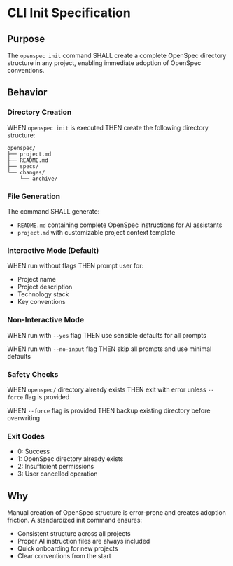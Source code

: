 # CLI Init Specification

## Purpose

The `openspec init` command SHALL create a complete OpenSpec directory structure in any project, enabling immediate adoption of OpenSpec conventions.

## Behavior

### Directory Creation

WHEN `openspec init` is executed
THEN create the following directory structure:
```
openspec/
├── project.md
├── README.md
├── specs/
└── changes/
    └── archive/
```

### File Generation

The command SHALL generate:
- `README.md` containing complete OpenSpec instructions for AI assistants
- `project.md` with customizable project context template

### Interactive Mode (Default)

WHEN run without flags
THEN prompt user for:
- Project name
- Project description
- Technology stack
- Key conventions

### Non-Interactive Mode

WHEN run with `--yes` flag
THEN use sensible defaults for all prompts

WHEN run with `--no-input` flag
THEN skip all prompts and use minimal defaults

### Safety Checks

WHEN `openspec/` directory already exists
THEN exit with error unless `--force` flag is provided

WHEN `--force` flag is provided
THEN backup existing directory before overwriting

### Exit Codes

- 0: Success
- 1: OpenSpec directory already exists
- 2: Insufficient permissions
- 3: User cancelled operation

## Why

Manual creation of OpenSpec structure is error-prone and creates adoption friction. A standardized init command ensures:
- Consistent structure across all projects
- Proper AI instruction files are always included
- Quick onboarding for new projects
- Clear conventions from the start